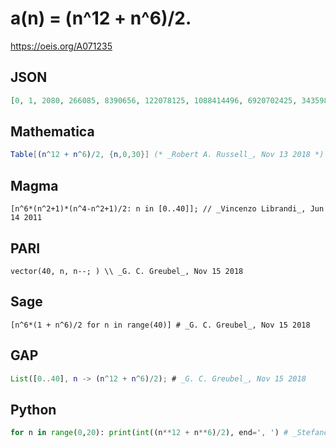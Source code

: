 # a\(n\) \= \(n^12 \+ n^6\)/2\.
https://oeis.org/A071235
## JSON
```JSON
[0, 1, 2080, 266085, 8390656, 122078125, 1088414496, 6920702425, 34359869440, 141215033961, 500000500000, 1569215074141, 4458051717120, 11649044974645, 28346959952416, 64873174640625, 140737496743936, 291311130683665, 578415707719200, 1106657483056021]
```
## Mathematica
```Mathematica
Table[(n^12 + n^6)/2, {n,0,30}] (* _Robert A. Russell_, Nov 13 2018 *)
```
## Magma
```Magma
[n^6*(n^2+1)*(n^4-n^2+1)/2: n in [0..40]]; // _Vincenzo Librandi_, Jun 14 2011
```
## PARI
```PARI
vector(40, n, n--; ) \\ _G. C. Greubel_, Nov 15 2018
```
## Sage
```Sage
[n^6*(1 + n^6)/2 for n in range(40)] # _G. C. Greubel_, Nov 15 2018
```
## GAP
```GAP
List([0..40], n -> (n^12 + n^6)/2); # _G. C. Greubel_, Nov 15 2018
```
## Python
```Python
for n in range(0,20): print(int((n**12 + n**6)/2), end=', ') # _Stefano Spezia_, Nov 15 2018
```
